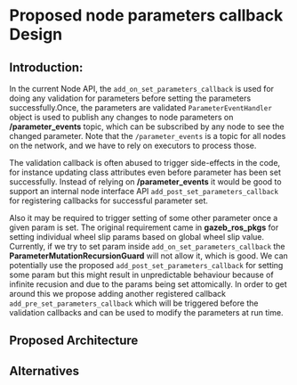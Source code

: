 # Proposed node parameters callback Design

## Introduction:
In the current Node API, the ```add_on_set_parameters_callback```
is used for doing any validation for parameters before setting the parameters successfully.Once, the parameters are validated ```ParameterEventHandler``` object is used to publish any changes to node parameters on **/parameter_events** topic, which can be subscribed by any node to see the changed parameter. Note that the ```/parameter_events``` is a topic for all nodes on the network, and we have to rely on executors to process those.

 The validation callback is often abused to trigger side-effects in the code, for instance updating class attributes even before parameter has been set successfully. Instead of relying on          **/parameter_events** it would be good to support an internal node interface API ```add_post_set_parameters_callback``` for registering callbacks for successful parameter set. 

 Also it may be required to trigger setting of some other parameter once a given param is set. The original requirement came in **gazeb_ros_pkgs** for setting individual wheel slip params based on global wheel slip value. Currently, if we try to set param inside ```add_on_set_parameters_callback``` the **ParameterMutationRecursionGuard** will not allow it, which is good. We can potentially use the proposed ```add_post_set_parameters_callback``` for setting some param but this might result in unpredictable behaviour because of infinite recusion and due to the params being set attomically. In order to get around this we propose adding another registered callback ```add_pre_set_parameters_callback``` which will be triggered before the validation callbacks and can be used to modify the parameters at run time. 

## Proposed Architecture


## Alternatives
